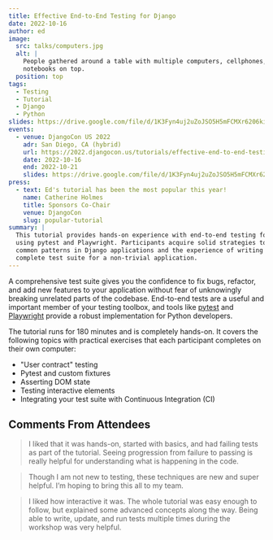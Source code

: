 ```yaml
---
title: Effective End-to-End Testing for Django
date: 2022-10-16
author: ed
image:
  src: talks/computers.jpg
  alt: |
    People gathered around a table with multiple computers, cellphones, and
    notebooks on top.
  position: top
tags:
  - Testing
  - Tutorial
  - Django
  - Python
slides: https://drive.google.com/file/d/1K3Fyn4uj2uZoJSO5H5mFCMXr6206kiNa/view
events:
  - venue: DjangoCon US 2022
    adr: San Diego, CA (hybrid)
    url: https://2022.djangocon.us/tutorials/effective-end-to-end-testing-for-django/
    date: 2022-10-16
    end: 2022-10-21
    slides: https://drive.google.com/file/d/1K3Fyn4uj2uZoJSO5H5mFCMXr6206kiNa/view
press:
  - text: Ed's tutorial has been the most popular this year!
    name: Catherine Holmes
    title: Sponsors Co-Chair
    venue: DjangoCon
    slug: popular-tutorial
summary: |
  This tutorial provides hands-on experience with end-to-end testing for Django
  using pytest and Playwright. Participants acquire solid strategies to test
  common patterns in Django applications and the experience of writing a
  complete test suite for a non-trivial application.
---
```


A comprehensive test suite gives you the confidence to fix bugs, refactor, and
add new features to your application without fear of unknowingly breaking
unrelated parts of the codebase. End-to-end tests are a useful and important
member of your testing toolbox, and tools like [pytest](https://pytest.org) and
[Playwright](https://playwright.dev/) provide a robust implementation for Python
developers.

The tutorial runs for 180 minutes and is completely hands-on. It covers the
following topics with practical exercises that each participant completes on
their own computer:

- "User contract" testing
- Pytest and custom fixtures
- Asserting DOM state
- Testing interactive elements
- Integrating your test suite with Continuous Integration (CI)

## Comments From Attendees

> I liked that it was hands-on, started with basics, and had failing tests as
> part of the tutorial. Seeing progression from failure to passing is really
> helpful for understanding what is happening in the code.

> Though I am not new to testing, these techniques are new and super helpful.
> I’m hoping to bring this all to my team.

> I liked how interactive it was. The whole tutorial was easy enough to follow,
> but explained some advanced concepts along the way. Being able to write,
> update, and run tests multiple times during the workshop was very helpful.
